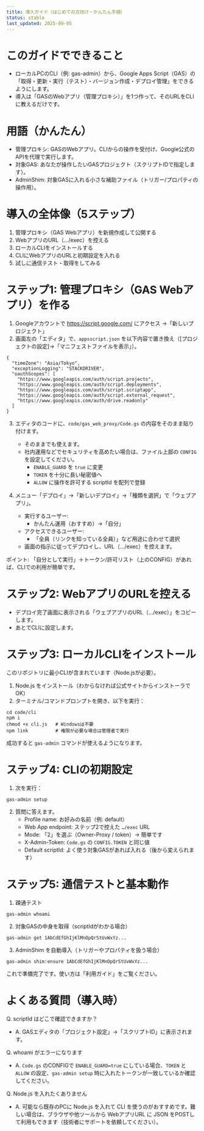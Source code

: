 ```yaml
---
title: 導入ガイド（はじめての方向け・かんたん手順）
status: stable
last_updated: 2025-09-05
---
```


# このガイドでできること

- ローカルPCのCLI（例: gas-admin）から、Google Apps Script（GAS）の「取得・更新・実行（テスト）・バージョン作成・デプロイ管理」をできるようにします。
- 導入は「GASのWebアプリ（管理プロキシ）」を1つ作って、そのURLをCLIに教えるだけです。

# 用語（かんたん）

- 管理プロキシ: GASのWebアプリ。CLIからの操作を受付け、Google公式のAPIを代理で実行します。
- 対象GAS: あなたが操作したいGASプロジェクト（スクリプトIDで指定します）。
- AdminShim: 対象GASに入れる小さな補助ファイル（トリガー/プロパティの操作用）。

# 導入の全体像（5ステップ）

1) 管理プロキシ（GAS Webアプリ）を新規作成して公開する
2) WebアプリのURL（…/exec）を控える
3) ローカルCLIをインストールする
4) CLIにWebアプリのURLと初期設定を入れる
5) 試しに通信テスト・取得をしてみる

# ステップ1: 管理プロキシ（GAS Webアプリ）を作る

1. Googleアカウントで https://script.google.com/ にアクセス →「新しいプロジェクト」
2. 画面左の「エディタ」で、`appsscript.json` を以下内容で置き換え（[プロジェクトの設定]→「マニフェストファイルを表示」）。

```
{
  "timeZone": "Asia/Tokyo",
  "exceptionLogging": "STACKDRIVER",
  "oauthScopes": [
    "https://www.googleapis.com/auth/script.projects",
    "https://www.googleapis.com/auth/script.deployments",
    "https://www.googleapis.com/auth/script.scriptapp",
    "https://www.googleapis.com/auth/script.external_request",
    "https://www.googleapis.com/auth/drive.readonly"
  ]
}
```

3. エディタのコードに、`code/gas_web_proxy/Code.gs` の内容をそのまま貼り付けます。
   - そのままでも使えます。
   - 社内運用などでセキュリティを高めたい場合は、ファイル上部の `CONFIG` を設定してください。
     - `ENABLE_GUARD` を `true` に変更
     - `TOKEN` を十分に長い秘密値へ
     - `ALLOW` に操作を許可する scriptId を配列で登録

4. メニュー「デプロイ」→「新しいデプロイ」→「種類を選択」で「ウェブアプリ」。
   - 実行するユーザー:
     - かんたん運用（おすすめ）→「自分」
   - アクセスできるユーザー:
     - 「全員（リンクを知っている全員）」など用途に合わせて選択
   - 画面の指示に従ってデプロイし、URL（…/exec）を控えます。

ポイント: 「自分として実行」＋トークン/許可リスト（上のCONFIG）があれば、CLIでの利用が簡単です。

# ステップ2: WebアプリのURLを控える

- デプロイ完了画面に表示される「ウェブアプリのURL（…/exec）」をコピーします。
- あとでCLIに設定します。

# ステップ3: ローカルCLIをインストール

このリポジトリに最小CLIが含まれています（Node.jsが必要）。

1. Node.js をインストール（わからなければ公式サイトからインストーラでOK）
2. ターミナル/コマンドプロンプトを開き、以下を実行：

```
cd code/cli
npm i
chmod +x cli.js   # Windowsは不要
npm link          # 権限が必要な場合は管理者で実行
```

成功すると `gas-admin` コマンドが使えるようになります。

# ステップ4: CLIの初期設定

1. 次を実行：

```
gas-admin setup
```

2. 質問に答えます。
   - Profile name: お好みの名前（例: default）
   - Web App endpoint: ステップ2で控えた `…/exec` URL
   - Mode: 「2」を選ぶ（Owner-Proxy / token）→ 簡単です
   - X-Admin-Token: `Code.gs` の `CONFIG.TOKEN` と同じ値
   - Default scriptId: よく使う対象GASがあれば入れる（後から変えられます）

# ステップ5: 通信テストと基本動作

1. 疎通テスト

```
gas-admin whoami
```

2. 対象GASの中身を取得（scriptIdがわかる場合）

```
gas-admin get 1AbCdEfGhIjKlMnOpQrStUvWxYz...
```

3. AdminShim を自動導入（トリガーやプロパティを扱う場合）

```
gas-admin shim:ensure 1AbCdEfGhIjKlMnOpQrStUvWxYz...
```

これで準備完了です。使い方は「利用ガイド」をご覧ください。

# よくある質問（導入時）

Q. scriptId はどこで確認できますか？
- A. GASエディタの「プロジェクト設定」→「スクリプトID」に表示されます。

Q. whoami がエラーになります
- A. `Code.gs` のCONFIGで `ENABLE_GUARD=true` にしている場合、`TOKEN` と `ALLOW` の設定、`gas-admin setup` 時に入れたトークンが一致しているか確認してください。

Q. Node.js を入れたくありません
- A. 可能なら既存のPCに Node.js を入れて CLI を使うのがおすすめです。難しい場合は、ブラウザや他ツールから WebアプリURL に JSON をPOSTして利用もできます（技術者にサポートを依頼してください）。

